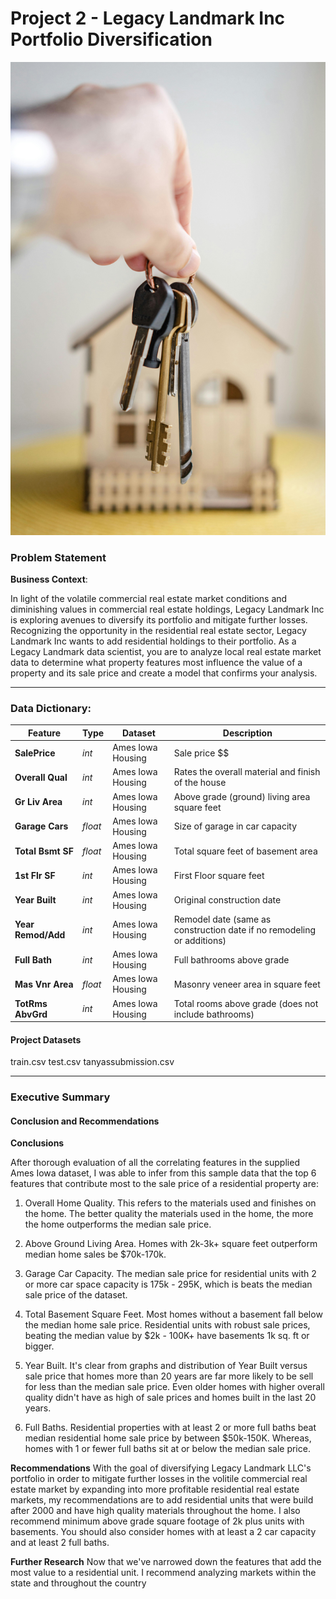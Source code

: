 # Project  2 - Legacy Landmark Inc Portfolio Diversification

![Home and keys image](home-pic.jpg) 

### Problem Statement

**Business Context**:

In light of the volatile commercial real estate market conditions and  diminishing values in commercial real estate holdings, Legacy Landmark Inc is exploring avenues to diversify its portfolio and mitigate further losses. Recognizing the opportunity in the residential real estate sector, Legacy Landmark Inc wants to add residential holdings to their portfolio. As a Legacy Landmark data scientist, you are to analyze local real estate market data to determine what property features most influence the value of a property and its sale price and create a model that confirms your analysis.

---


### Data Dictionary:

|Feature|Type|Dataset|Description|
|---|---|---|---|
|**SalePrice**|*int*|Ames Iowa Housing| Sale price $$|
|**Overall Qual**|*int*|Ames Iowa Housing| Rates the overall material and finish of the house
|**Gr Liv Area**|*int*|Ames Iowa Housing|Above grade (ground) living area square feet|
|**Garage Cars**|*float*|Ames Iowa Housing|Size of garage in car capacity|
|**Total Bsmt SF**|*float*|Ames Iowa Housing|Total square feet of basement area|
|**1st Flr SF**|*int*|Ames Iowa Housing|First Floor square feet|
|**Year Built**|*int*|Ames Iowa Housing|Original construction date|
|**Year Remod/Add**|*int*|Ames Iowa Housing|Remodel date (same as construction date if no remodeling or additions)|
|**Full Bath**|*int*|Ames Iowa Housing|Full bathrooms above grade|
|**Mas Vnr Area**|*float*|Ames Iowa Housing|Masonry veneer area in square feet|
|**TotRms AbvGrd**|*int*|Ames Iowa Housing|Total rooms above grade (does not include bathrooms)|


#### Project Datasets
train.csv
test.csv
tanyassubmission.csv

---

### Executive Summary

#### Conclusion and Recommendations

**Conclusions**

After thorough evaluation of all the correlating features in the supplied Ames Iowa dataset, I was able to infer from this sample data that the top 6 features that contribute most to the sale price of a residential property are:

1) Overall Home Quality. This refers to the materials used and finishes on the home. The better quality the materials used in the home, the more the home outperforms the median sale price.

2) Above Ground Living Area. Homes with 2k-3k+ square feet outperform median home sales be $70k-170k.

3) Garage Car Capacity. The median sale price for residential units with 2 or more car space capacity  is 175k - 295K, which is beats the median sale price of the dataset.

4) Total Basement Square Feet. Most homes without a basement fall below the median home sale price. Residential units with robust sale prices, beating the median value by $2k - 100K+ have basements 1k sq. ft or bigger.

5) Year Built. It's clear from graphs and distribution of Year Built versus sale price that homes more than 20 years are far more likely to be sell for less than the median sale price. Even older homes with higher overall quality didn't have as high of sale prices and homes built in the last 20 years.

6) Full Baths. Residential properties with at least 2 or more full baths beat median residential home sale price by between $50k-150K. Whereas, homes with 1 or fewer full baths sit at or below the median sale price.

**Recommendations**
With the goal of diversifying Legacy Landmark LLC's portfolio in order to mitigate further losses in the volitile commercial real estate market by expanding into more profitable residential real estate markets, my recommendations are to add residential units that were build after 2000 and have high quality materials throughout the home. I also recommend minimum above grade square footage of 2k plus units with basements. You should also consider homes with at least a 2 car capacity and at least 2 full baths.  

**Further Research**
Now that we've narrowed down the features that add the most value to a residential unit. I recommend analyzing markets within the state and throughout the country
